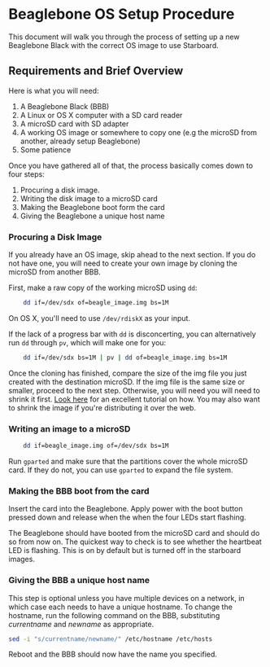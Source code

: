 # Beaglebone OS Setup Procedure

This document will walk you through the process of setting up a new
Beaglebone Black with the correct OS image to use Starboard.

## Requirements and Brief Overview

Here is what you will need:
1. A Beaglebone Black (BBB)
2. A Linux or OS X computer with a SD card reader
3. A microSD card with SD adapter
4. A working OS image or somewhere to copy one (e.g the microSD from
another, already setup Beaglebone)
5. Some patience

Once you have gathered all of that, the process basically comes down to
four steps:
1. Procuring a disk image.
2. Writing the disk image to a microSD card
3. Making the Beaglebone boot form the card
4. Giving the Beaglebone a unique host name

### Procuring a Disk Image

If you already have an OS image, skip ahead to the next section. If you do not
have one, you will need to create your own image by cloning the microSD from another BBB.

First, make a raw copy of the working microSD using `dd`:
````bash
    dd if=/dev/sdx of=beagle_image.img bs=1M
````

On OS X, you'll need to use `/dev/rdiskX` as your input.

If the lack of a progress bar with `dd` is disconcerting, you can alternatively
run `dd` through `pv`, which will make one for you:

````bash
    dd if=/dev/sdx bs=1M | pv | dd of=beagle_image.img bs=1M
````

Once the cloning has finished, compare the size of the img file you just created
with the destination microSD. If the img file is the same size or smaller,
proceed to the next step. Otherwise, you will need you will need to shrink it
first. [Look here](http://softwarebakery.com/shrinking-images-on-linux) for an
excellent tutorial on how. You may also want to shrink the image if you're
distributing it over the web.

### Writing an image to a microSD

````bash
    dd if=beagle_image.img of=/dev/sdx bs=1M
````

Run `gparted` and make sure that the partitions cover the whole microSD card. If
they do not, you can use `gparted` to expand the file system.

### Making the BBB boot from the card

Insert the card into the Beaglebone. Apply power with the boot button pressed
down and release when the when the four LEDs start flashing.

The Beaglebone should have booted from the microSD card and should do so from
now on. The quickest way to check is to see whether the heartbeat LED is
flashing. This is on by default but is turned off in the starboard images.

### Giving the BBB a unique host name

This step is optional unless you have multiple devices on a network, in which case each needs to have a unique hostname. To change the hostname, run the following command on the BBB, substituting *currentname* and *newname* as appropriate.

````bash
sed -i "s/currentname/newname/" /etc/hostname /etc/hosts
````

Reboot and the BBB should now have the name you specified.
